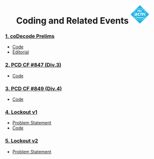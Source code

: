 <h1 align="center">
    <b>Coding and Related Events</b>
    <img src="./asset/acm_logo.png" width="60px">
</h1>

### [1. coDecode Prelims](https://www.hackerrank.com/contests/codecode-pec/challenges) 

- [Code](./coDecode_2022/Codes)
- [Editorial](./coDecode_2022/Editorial)

### [2. PCD CF #847 (Div.3)](https://codeforces.com/contest/1790) 

- [Code](./PCD_CF847_Div3/)

### [3. PCD CF #849 (Div.4)](https://codeforces.com/contest/1791)

- [Code](./PCD_CF849_Div4)

### [4. Lockout v1](https://www.hackerrank.com/contests/lockout-v1-pec-acm/challenges)

- [Problem Statement](./Lockout_v1/Problem_Statements)
- [Code](./Lockout_v1/Code/)

### [5. Lockout v2](https://www.hackerrank.com/contests/lockout-v2-pec-acm/challenges)

- [Problem Statement](./Lockout_v2/Problem_Statement/ProblemStatement.md)
